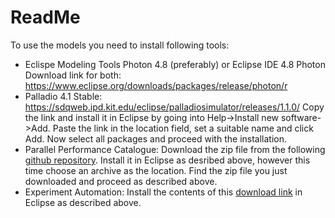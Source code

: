 # ReadMe

To use the models you need to install following tools: 

* Eclispe Modeling Tools Photon 4.8 (preferably) or Eclipse IDE 4.8 Photon
  Download link for both: https://www.eclipse.org/downloads/packages/release/photon/r
* Palladio 4.1 Stable: https://sdqweb.ipd.kit.edu/eclipse/palladiosimulator/releases/1.1.0/
  Copy the link and install it in Eclipse by going into Help->Install new software->Add.
  Paste the link in the location field, set a suitable name and click Add.
  Now select all packages and proceed with the installation.
* Parallel Performance Catalogue: Download the zip file from the following [github repository](https://github.com/denis-zahariev/ParallelPerformanceCatalogue-plugin/tree/master/ParallelPerformanceCatalogue-plugin).
  Install it in Eclipse as desribed above, however this time choose an archive as the location. Find the zip file you just downloaded and proceed as described above.
* Experiment Automation: Install the contents of this [download link](https://sdqweb.ipd.kit.edu/eclipse/experimentautomation/nightly/) in Eclipse as described above.